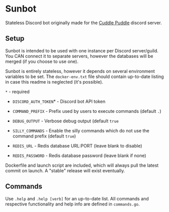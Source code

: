 # Sunbot
Stateless Discord bot originally made for the [Cuddle Puddle](https://floof.zone/discord) discord server.

## Setup

Sunbot is intended to be used with one instance per Discord server/guild. You CAN connect it to separate servers, however the databases will be merged (if you choose to use one).

Sunbot is entirely stateless, however it depends on several environment variables to be set.
The `docker-env.txt` file should contain up-to-date listing in case this readme is neglected (it's possible).

`*` - required

* `DISCORD_AUTH_TOKEN`* - Discord bot API token

* `COMMAND_PREFIX` - Prefix used by users to execute commands (default `.`)

* `DEBUG_OUTPUT` - Verbose debug output (default `true`

* `SILLY_COMMANDS` - Enable the silly commands which do not use the command prefix (default `true`)

* `REDIS_URL` - Redis database URL:PORT (leave blank to disable)

* `REDIS_PASSWORD` - Redis database password (leave blank if none)

Dockerfile and launch script are included, which will always pull the latest commit on launch. A "stable" release will exist eventually.

## Commands

Use `.help` and `.help [verb]` for an up-to-date list. All commands and respective functionality and help info are defined in `commands.go`.
